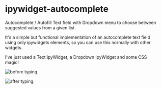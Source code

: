 # ipywidget-autocomplete
Autocomplete / Autofill Text field with Dropdown menu to choose between suggested values from a given list.

It's a simple but functional implementation of an autocomplete text field using only ipywidgets elements, so you can use this normally with other widgets.

I've just used a Text ipyWidget, a Dropdown ipyWidget and some CSS magic!

![before typing](http://ingsosa.com/img1.jpg)

![after typing](http://ingsosa.com/img2.jpg)
